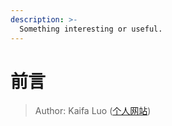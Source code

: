 ```yaml
---
description: >-
  Something interesting or useful.
---
```


# 前言

> Author: Kaifa Luo ([个人网站](https://kaifaluo.github.io))
